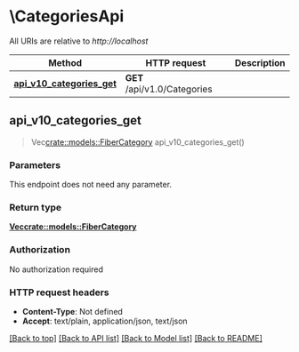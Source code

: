 # \CategoriesApi

All URIs are relative to *http://localhost*

Method | HTTP request | Description
------------- | ------------- | -------------
[**api_v10_categories_get**](CategoriesApi.md#api_v10_categories_get) | **GET** /api/v1.0/Categories | 



## api_v10_categories_get

> Vec<crate::models::FiberCategory> api_v10_categories_get()


### Parameters

This endpoint does not need any parameter.

### Return type

[**Vec<crate::models::FiberCategory>**](FiberCategory.md)

### Authorization

No authorization required

### HTTP request headers

- **Content-Type**: Not defined
- **Accept**: text/plain, application/json, text/json

[[Back to top]](#) [[Back to API list]](../README.md#documentation-for-api-endpoints) [[Back to Model list]](../README.md#documentation-for-models) [[Back to README]](../README.md)

